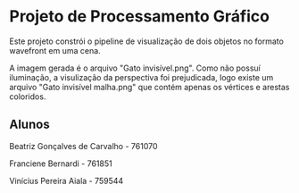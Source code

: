 # Projeto de Processamento Gráfico

Este projeto constrói o pipeline de visualização de dois objetos no formato wavefront em uma cena.

A imagem gerada é o arquivo "Gato invisível.png". Como não possuí iluminação, a visulização da perspectiva foi prejudicada, logo existe um arquivo "Gato invisível malha.png" que contém apenas os vértices e arestas coloridos.

## Alunos
Beatriz Gonçalves de Carvalho - 761070

Franciene Bernardi - 761851

Vinícius Pereira Aiala - 759544
